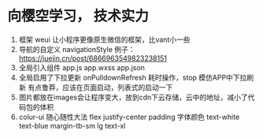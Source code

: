 # 向樱空学习， 技术实力

1. 框架
  weui 让小程序更像原生微信的框架，比vant小一些
2. 导航的自定义  navigationStyle
例子：https://juejin.cn/post/6866963549823238151
3. 全局引入组件
  app.js app.wxss app.json
4. 全局启用了下拉更新 onPulldownRefresh
  耗时操作，stop 模仿APP中下拉刷新
  有点鲁莽，应该在页面启动，列表式的启动一下
5. 图片都放在images会让程序变大，放到cdn下云存储，云中的地址，减小了代码包的体积
6. colur-ui  随心随性大法
  flex justify-center padding
  字体颜色 text-white text-blue
  margin-tb-sm lg text-xl

